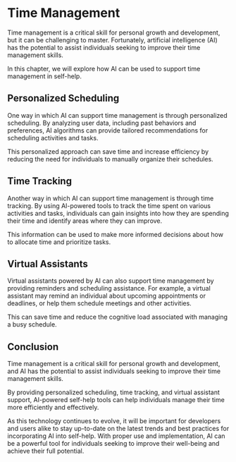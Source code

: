 Time Management
===========================================================

Time management is a critical skill for personal growth and development, but it can be challenging to master. Fortunately, artificial intelligence (AI) has the potential to assist individuals seeking to improve their time management skills.

In this chapter, we will explore how AI can be used to support time management in self-help.

Personalized Scheduling
-----------------------

One way in which AI can support time management is through personalized scheduling. By analyzing user data, including past behaviors and preferences, AI algorithms can provide tailored recommendations for scheduling activities and tasks.

This personalized approach can save time and increase efficiency by reducing the need for individuals to manually organize their schedules.

Time Tracking
-------------

Another way in which AI can support time management is through time tracking. By using AI-powered tools to track the time spent on various activities and tasks, individuals can gain insights into how they are spending their time and identify areas where they can improve.

This information can be used to make more informed decisions about how to allocate time and prioritize tasks.

Virtual Assistants
------------------

Virtual assistants powered by AI can also support time management by providing reminders and scheduling assistance. For example, a virtual assistant may remind an individual about upcoming appointments or deadlines, or help them schedule meetings and other activities.

This can save time and reduce the cognitive load associated with managing a busy schedule.

Conclusion
----------

Time management is a critical skill for personal growth and development, and AI has the potential to assist individuals seeking to improve their time management skills.

By providing personalized scheduling, time tracking, and virtual assistant support, AI-powered self-help tools can help individuals manage their time more efficiently and effectively.

As this technology continues to evolve, it will be important for developers and users alike to stay up-to-date on the latest trends and best practices for incorporating AI into self-help. With proper use and implementation, AI can be a powerful tool for individuals seeking to improve their well-being and achieve their full potential.

